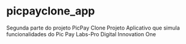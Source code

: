 # picpayclone_app
Segunda parte do projeto PicPay Clone
Projeto Aplicativo que simula funcionalidades do Pic Pay
Labs-Pro Digital Innovation One
